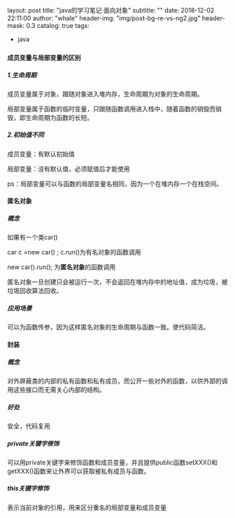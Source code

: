layout:     post
title:      "java的学习笔记·面向对象"
subtitle:   ""
date:       2018-12-02 22:11:00
author:     "whale"
header-img: "img/post-bg-re-vs-ng2.jpg"
header-mask: 0.3
catalog:    true
tags:

  - java

### 

#### 成员变量与局部变量的区别

##### 1.生命周期

成员变量属于对象，跟随对象进入堆内存，生命周期为对象的生命周期。

局部变量属于函数的临时变量，只跟随函数调用进入栈中，随着函数的销毁而销毁，即生命周期为函数的长短。

##### 2.初始值不同

成员变量：有默认初始值

局部变量：没有默认值，必须赋值后才能使用

ps：局部变量可以与函数的局部变量名相同，因为一个在堆内存一个在栈空间。



#### 匿名对象

##### 概念

如果有一个类car()

car c =new car() ; c.run()为有名对象的函数调用

new car().run(); 为**匿名对象**的函数调用

匿名对象一旦创建只会被运行一次，不会返回在堆内存中的地址值，成为垃圾，被垃圾回收算法回收。

##### 应用场景

可以为函数传参，因为这样匿名对象的生命周期与函数一致。使代码简洁。



#### 封装

##### 概念

对外屏蔽类的内部的私有函数和私有成员，而公开一些对外的函数，以供外部的调用这些接口而无需关心内部的结构。

##### 好处

安全，代码复用

##### private关键字修饰

可以用private关键字来修饰函数和成员变量，并且提供public函数setXXX()和getXXX()函数来让外界可以获取被私有成员与函数。

##### this关键字修饰

表示当前对象的引用，用来区分重名的局部变量和成员变量

